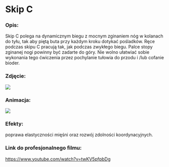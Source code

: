# Skip C

### Opis:
Skip C polega na dynamicznym biegu z mocnym zginaniem nóg w kolanach do tyłu, tak aby piętą buta przy każdym kroku dotykać pośladków. Ręce podczas skipu C pracują tak, jak podczas zwykłego biegu. Palce stopy zginanej nogi powinny być zadarte do góry. Nie wolno ułatwiać sobie wykonania tego ćwiczenia przez pochylanie tułowia do przodu i /lub cofanie bioder.

### Zdjęcie:
![](exercise/skip_c/wewewewewewewewewew.jpg)

### Animacja:
![](exercise/skip_c/skip_c.gif)

### Efekty:
poprawa elastyczności mięśni oraz rozwój zdolności koordynacyjnych.

### Link do profesjonalnego filmu:
https://www.youtube.com/watch?v=twKV5pfpbDg
